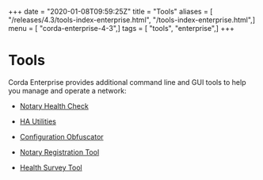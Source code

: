 +++
date = "2020-01-08T09:59:25Z"
title = "Tools"
aliases = [ "/releases/4.3/tools-index-enterprise.html", "/tools-index-enterprise.html",]
menu = [ "corda-enterprise-4-3",]
tags = [ "tools", "enterprise",]
+++


# Tools

Corda Enterprise provides additional command line and GUI tools to help you manage and operate a network:


* [Notary Health Check](notary-healthcheck.md)

* [HA Utilities](ha-utilities.md)

* [Configuration Obfuscator](tools-config-obfuscator.md)

* [Notary Registration Tool](notary-reg-tool.md)

* [Health Survey Tool](health-survey.md)



